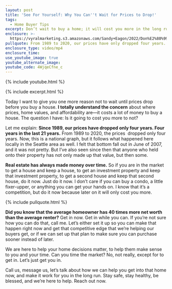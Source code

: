 ```yaml
---
layout: post
title: 'See For Yourself: Why You Can''t Wait for Prices to Drop!'
tags:
  - Home Buyer Tips
excerpt: Don’t wait to buy a home; it will cost you more in the long run.
enclosure: >-
  https://vyralmarketing.s3.amazonaws.com/Sandy+Eagon/2022/Don%E2%80%99t+Wait+To+Buy+a+House+(1).mp4
pullquote: From 1989 to 2020, our prices have only dropped four years.
enclosure_type: video/mp4
enclosure_time:
use_youtube_image: true
youtube_alternate_image:
youtube_code: 4WjqeCfne_c
---
```

{% include youtube.html %}

{% include excerpt.html %}

Today I want to give you one more reason not to wait until prices drop before you buy a house.&nbsp;**I totally understand the concern**&nbsp;about where prices, home values, and affordability are—it costs a lot of money to buy a house. The question I have: Is it going to cost you more to not?

Let me explain:&nbsp;**Since 1989, our prices have dropped only four years. Four years in the last 21 years.**&nbsp;From 1989 to 2020, the prices&nbsp; dropped only four years. Now, this is a national graph, but it follows what happened here locally in the Seattle area as well. I felt that bottom fall out in June of 2007, and it was not pretty. But I’ve also seen since then that anyone who held onto their property has not only made up that value, but then some.

**Real estate has always made money over time.**&nbsp;So if you are in the market to get a house and keep a house, to get an investment property and keep that investment property, to get a second house and keep that second house, do it now. Just do it now. I don’t care if you can buy a condo, a little fixer-upper, or anything you can get your hands on. I know that it’s a competition, but do it now because later on it will only cost you more.

{% include pullquote.html %}

**Did you know that the average homeowner has 40 times more net worth than the average renter?**&nbsp;Get in now. Get in while you can. If you’re not sure how you can do that, call me. Let’s either set it up so you can make that happen right now and get that competitive edge that we’re helping our buyers get, or if we can set up that plan to make sure you can purchase sooner instead of later.

We are here to help your home decisions matter, to help them make sense to you and your time. Can you time the market? No, not really, except for to get in. Let’s just get you in.

Call us, message us, let’s talk about how we can help you get into that home now, and make it work for you in the long run. Stay safe, stay healthy, be blessed, and we’re here to help. Reach out now.
